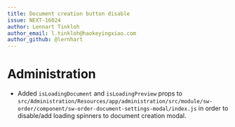 ```yaml
---
title: Document creation button disable
issue: NEXT-16024
author: Lennart Tinkloh
author_email: l.tinkloh@haokeyingxiao.com 
author_github: @lernhart
---
```

# Administration
* Added `isLoadingDocument` and `isLoadingPreview` props to `src/Administration/Resources/app/administration/src/module/sw-order/component/sw-order-document-settings-modal/index.js` in order to disable/add loading spinners to document creation modal.
